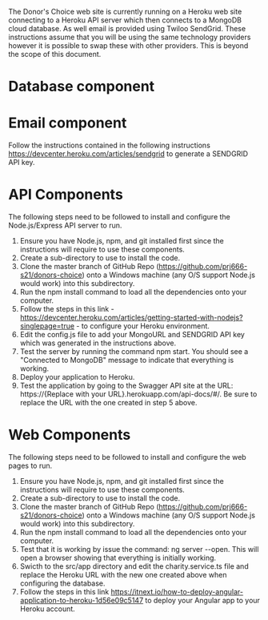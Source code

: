 The Donor's Choice web site is currently running on a Heroku web site connecting to a Heroku API server which then connects to a MongoDB cloud database. As well email is provided using Twiloo SendGrid. These instructions assume that you will be using the same technology providers however it is possible to swap these with other providers. This is beyond the scope of this document.

# Database component


# Email component
Follow the instructions contained in the following instructions https://devcenter.heroku.com/articles/sendgrid to generate a SENDGRID API key.

# API Components
The following steps need to be followed to install and configure the Node.js/Express API server to run.
1. Ensure you have Node.js, npm, and git installed first since the instructions will require to use these components.
2. Create a sub-directory to use to install the code.
3. Clone the master branch of GitHub Repo (https://github.com/prj666-s21/donors-choice) onto a Windows machine (any O/S support Node.js would work) into this subdirectory.
4. Run the npm install command to load all the dependencies onto your computer.
5. Follow the steps in this link - https://devcenter.heroku.com/articles/getting-started-with-nodejs?singlepage=true - to configure your Heroku environment.
6. Edit the config.js file to add your MongoURL and SENDGRID API key which was generated in the instructions above.
7. Test the server by running the command npm start. You should see a "Connected to MongoDB" message to indicate that everything is working.
8. Deploy your application to Heroku.
9. Test the application by going to the Swagger API site at the URL: https://{Replace with your URL}.herokuapp.com/api-docs/#/. Be sure to replace the URL with the one created in step 5 above.

# Web Components
The following steps need to be followed to install and configure the web pages to run.
1. Ensure you have Node.js, npm, and git installed first since the instructions will require to use these components.
2. Create a sub-directory to use to install the code.
3. Clone the master branch of GitHub Repo (https://github.com/prj666-s21/donors-choice) onto a Windows machine (any O/S support Node.js would work) into this subdirectory.
4. Run the npm install command to load all the dependencies onto your computer.
5. Test that it is working by issue the command: ng server --open. This will open a browser showing that everything is initially working.
6. Swicth to the src/app directory and edit the charity.service.ts file and replace the Heroku URL with the new one created above when configuring the database.
7. Follow the steps in this link https://itnext.io/how-to-deploy-angular-application-to-heroku-1d56e09c5147 to deploy your Angular app to your Heroku account.
